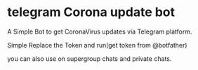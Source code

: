 # telegram Corona update bot

A Simple Bot to get CoronaVirus updates via Telegram platform.

Simple Replace the Token and run(get token from @botfather)

you can also use on supergroup chats and private chats.
